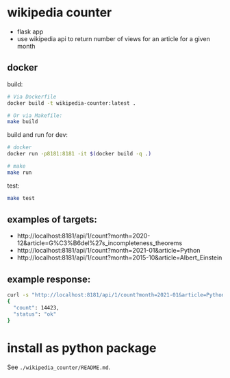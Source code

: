 # wikipedia counter

* flask app
* use wikipedia api to return number of views for an article for a given month


## docker

build:

```bash
# Via Dockerfile
docker build -t wikipedia-counter:latest .

# Or via Makefile:
make build
```

build and run for dev:

```bash
# docker
docker run -p8181:8181 -it $(docker build -q .)

# make
make run
```

test:

```bash
make test
```

## examples of targets:

- http://localhost:8181/api/1/count?month=2020-12&article=G%C3%B6del%27s_incompleteness_theorems
- http://localhost:8181/api/1/count?month=2021-01&article=Python 
- http://localhost:8181/api/1/count?month=2015-10&article=Albert_Einstein

## example response:

```bash
curl -s "http://localhost:8181/api/1/count?month=2021-01&article=Python" | jq .
{
  "count": 14423,
  "status": "ok"
}
```


# install as python package

See `./wikipedia_counter/README.md`.
